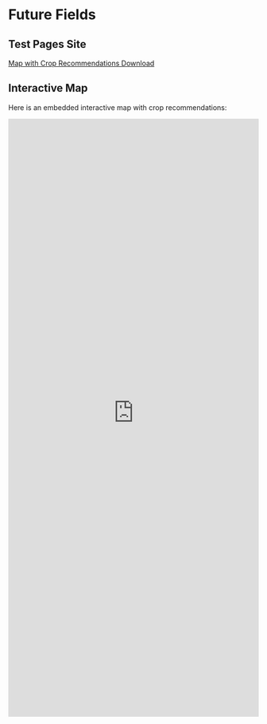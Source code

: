 # Future Fields

## Test Pages Site

[Map with Crop Recommendations Download](https://drive.google.com/uc?export=view&id=1gM29Ks0jK4YlGchxkJanhfMfA4Xg8_Uj)

## Interactive Map

Here is an embedded interactive map with crop recommendations:

<iframe src="https://future-fields.s3.amazonaws.com/map_with_crop_recommendations_popup_and_comparison_layer.html" 
        width="100%" height="1200" frameborder="0" allowfullscreen>
</iframe>
